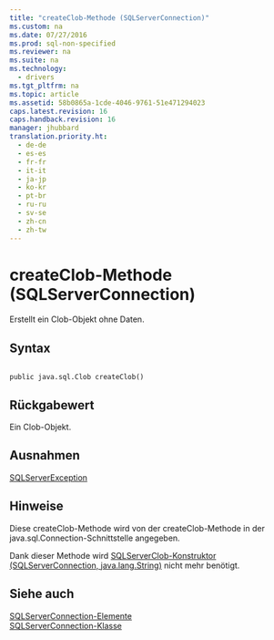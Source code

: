 ```yaml
---
title: "createClob-Methode (SQLServerConnection)"
ms.custom: na
ms.date: 07/27/2016
ms.prod: sql-non-specified
ms.reviewer: na
ms.suite: na
ms.technology: 
  - drivers
ms.tgt_pltfrm: na
ms.topic: article
ms.assetid: 58b0865a-1cde-4046-9761-51e471294023
caps.latest.revision: 16
caps.handback.revision: 16
manager: jhubbard
translation.priority.ht: 
  - de-de
  - es-es
  - fr-fr
  - it-it
  - ja-jp
  - ko-kr
  - pt-br
  - ru-ru
  - sv-se
  - zh-cn
  - zh-tw
---
```

# createClob-Methode (SQLServerConnection)
  Erstellt ein Clob\-Objekt ohne Daten.  
  
## Syntax  
  
```  
  
public java.sql.Clob createClob()  
```  
  
## Rückgabewert  
 Ein Clob\-Objekt.  
  
## Ausnahmen  
 [SQLServerException](../content/SQLServerException-Class.md)  
  
## Hinweise  
 Diese createClob\-Methode wird von der createClob\-Methode in der java.sql.Connection\-Schnittstelle angegeben.  
  
 Dank dieser Methode wird [SQLServerClob-Konstruktor &#40;SQLServerConnection, java.lang.String&#41;](../content/SQLServerClob-Constructor--SQLServerConnection--java.lang.String-.md) nicht mehr benötigt.  
  
## Siehe auch  
 [SQLServerConnection-Elemente](../content/SQLServerConnection-Members.md)   
 [SQLServerConnection-Klasse](../content/SQLServerConnection-Class.md)  
  
  